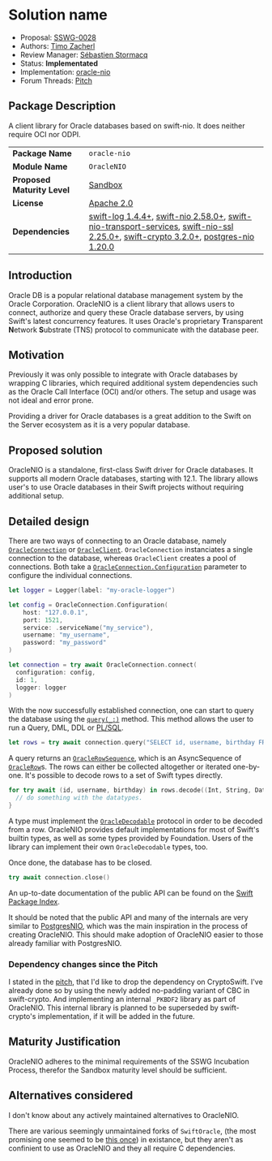 # Solution name

* Proposal: [SSWG-0028](0028-oracle-nio.md)
* Authors: [Timo Zacherl](https://github.com/lovetodream)
* Review Manager: [Sébastien Stormacq](https://github.com/sebsto)
* Status: **Implementated**
* Implementation: [oracle-nio](https://github.com/lovetodream/oracle-nio)
* Forum Threads: [Pitch](https://forums.swift.org/t/pitch-oraclenio-oracle-db-driver-built-on-swiftnio/69088)

## Package Description
A client library for Oracle databases based on swift-nio. It does neither require OCI nor ODPI.

|  |  |
|--|--|
| **Package Name** | `oracle-nio` |
| **Module Name** | `OracleNIO` |
| **Proposed Maturity Level** | [Sandbox](https://github.com/swift-server/sswg/blob/main/process/incubation.md#process-diagram) |
| **License** | [Apache 2.0](https://github.com/lovetodream/oracle-nio/blob/main/LICENSE) |
| **Dependencies** | [swift-log 1.4.4+](https://github.com/apple/swift-log), [swift-nio 2.58.0+](https://github.com/apple/swift-nio), [swift-nio-transport-services](https://github.com/apple/swift-nio-transport-services), [swift-nio-ssl 2.25.0+](https://github.com/apple/swift-nio-ssl), [swift-crypto 3.2.0+](https://github.com/apple/swift-crypto), [postgres-nio 1.20.0](https://github.com/vapor/postgres-nio) |

## Introduction

Oracle DB is a popular relational database management system by the Oracle Corporation. 
OracleNIO is a client library that allows users to connect, authorize and query these Oracle database servers, by using Swift's latest concurrency features. 
It uses Oracle's proprietary **T**ransparent **N**etwork **S**ubstrate (TNS) protocol to communicate with the database peer.

## Motivation

Previously it was only possible to integrate with Oracle databases by wrapping C libraries, which required additional system dependencies such as the Oracle Call Interface (OCI) and/or others. 
The setup and usage was not ideal and error prone.

Providing a driver for Oracle databases is a great addition to the Swift on the Server ecosystem as it is a very popular database.

## Proposed solution

OracleNIO is a standalone, first-class Swift driver for Oracle databases. 
It supports all modern Oracle databases, starting with 12.1.
The library allows user's to use Oracle databases in their Swift projects without requiring additional setup.

## Detailed design

There are two ways of connecting to an Oracle database, namely [`OracleConnection`](https://swiftpackageindex.com/lovetodream/oracle-nio/main/documentation/oraclenio/oracleconnection) or [`OracleClient`](https://swiftpackageindex.com/lovetodream/oracle-nio/main/documentation/oraclenio/oracleclient). 
`OracleConnection` instanciates a single connection to the database, whereas `OracleClient` creates a pool of connections.
Both take a [`OracleConnection.Configuration`](https://swiftpackageindex.com/lovetodream/oracle-nio/main/documentation/oraclenio/oracleconnection/configuration) parameter to configure the individual connections.

```swift
let logger = Logger(label: "my-oracle-logger")

let config = OracleConnection.Configuration(
    host: "127.0.0.1", 
    port: 1521,
    service: .serviceName("my_service"),
    username: "my_username",
    password: "my_password"
)

let connection = try await OracleConnection.connect(
  configuration: config,
  id: 1,
  logger: logger
)
```

With the now successfully established connection, one can start to query the database using the [`query(_:)`](https://swiftpackageindex.com/lovetodream/oracle-nio/main/documentation/oraclenio/oracleconnection/query(_:options:logger:file:line:)) method. 
This method allows the user to run a Query, DML, DDL or [PL/SQL](https://www.oracle.com/database/technologies/appdev/plsql.html).

```swift
let rows = try await connection.query("SELECT id, username, birthday FROM users")
```

A query returns an [`OracleRowSequence`](https://swiftpackageindex.com/lovetodream/oracle-nio/main/documentation/oraclenio/oraclerowsequence), which is an AsyncSequence of [`OracleRow`](https://swiftpackageindex.com/lovetodream/oracle-nio/main/documentation/oraclenio/oraclerow)s. The rows can either be collected altogether or iterated one-by-one.
It's possible to decode rows to a set of Swift types directly. 

```swift
for try await (id, username, birthday) in rows.decode((Int, String, Date).self) {
  // do something with the datatypes.
}
```

A type must implement the [`OracleDecodable`](https://swiftpackageindex.com/lovetodream/oracle-nio/main/documentation/oraclenio/oracledecodable) protocol in order to be decoded from a row. 
OracleNIO provides default implementations for most of Swift's builtin types, as well as some types provided by Foundation. 
Users of the library can implement their own `OracleDecodable` types, too.

Once done, the database has to be closed.

```swift
try await connection.close()
```

An up-to-date documentation of the public API can be found on the [Swift Package Index](https://swiftpackageindex.com/lovetodream/oracle-nio/main/documentation/oraclenio).

It should be noted that the public API and many of the internals are very similar to [PostgresNIO](https://github.com/vapor/postgres-nio), which was the main inspiration in the process of creating OracleNIO. This should make adoption of OracleNIO easier to those already familiar with PostgresNIO.

### Dependency changes since the Pitch

I stated in the [pitch](https://forums.swift.org/t/pitch-oraclenio-oracle-db-driver-built-on-swiftnio/69088), that I'd like to drop the dependency on CryptoSwift. 
I've already done so by using the newly added no-padding variant of CBC in swift-crypto. 
And implementing an internal `_PKBDF2` library as part of OracleNIO. 
This internal library is planned to be superseded by swift-crypto's implementation, if it will be added in the future.

## Maturity Justification

OracleNIO adheres to the minimal requirements of the SSWG Incubation Process, therefor the Sandbox maturity level should be sufficient.

## Alternatives considered

I don't know about any actively maintained alternatives to OracleNIO. 

There are various seemingly unmaintained forks of `SwiftOracle`, (the most promising one seemed to be [this once](https://github.com/iliasaz/SwiftOracle)) in existance, but they aren't as confinient to use as OracleNIO and they all require C dependencies.
